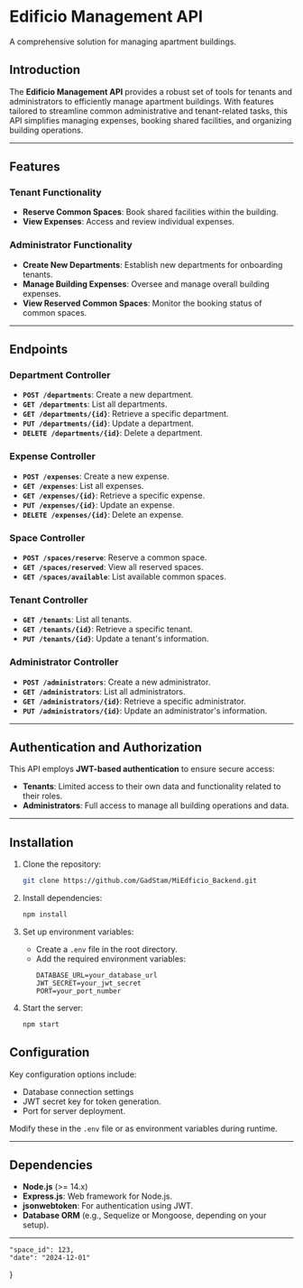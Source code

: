 # Edificio Management API

A comprehensive solution for managing apartment buildings.

## Introduction

The **Edificio Management API** provides a robust set of tools for tenants and administrators to efficiently manage apartment buildings. With features tailored to streamline common administrative and tenant-related tasks, this API simplifies managing expenses, booking shared facilities, and organizing building operations.

---


## Features

### Tenant Functionality
- **Reserve Common Spaces**: Book shared facilities within the building.
- **View Expenses**: Access and review individual expenses.

### Administrator Functionality
- **Create New Departments**: Establish new departments for onboarding tenants.
- **Manage Building Expenses**: Oversee and manage overall building expenses.
- **View Reserved Common Spaces**: Monitor the booking status of common spaces.

---

## Endpoints

### Department Controller
- **`POST /departments`**: Create a new department.
- **`GET /departments`**: List all departments.
- **`GET /departments/{id}`**: Retrieve a specific department.
- **`PUT /departments/{id}`**: Update a department.
- **`DELETE /departments/{id}`**: Delete a department.

### Expense Controller
- **`POST /expenses`**: Create a new expense.
- **`GET /expenses`**: List all expenses.
- **`GET /expenses/{id}`**: Retrieve a specific expense.
- **`PUT /expenses/{id}`**: Update an expense.
- **`DELETE /expenses/{id}`**: Delete an expense.

### Space Controller
- **`POST /spaces/reserve`**: Reserve a common space.
- **`GET /spaces/reserved`**: View all reserved spaces.
- **`GET /spaces/available`**: List available common spaces.

### Tenant Controller
- **`GET /tenants`**: List all tenants.
- **`GET /tenants/{id}`**: Retrieve a specific tenant.
- **`PUT /tenants/{id}`**: Update a tenant's information.

### Administrator Controller
- **`POST /administrators`**: Create a new administrator.
- **`GET /administrators`**: List all administrators.
- **`GET /administrators/{id}`**: Retrieve a specific administrator.
- **`PUT /administrators/{id}`**: Update an administrator's information.

---

## Authentication and Authorization

This API employs **JWT-based authentication** to ensure secure access:
- **Tenants**: Limited access to their own data and functionality related to their roles.
- **Administrators**: Full access to manage all building operations and data.

---

## Installation

1. Clone the repository:
    ```bash
    git clone https://github.com/GadStam/MiEdficio_Backend.git

    ```
2. Install dependencies:
    ```bash
    npm install
    ```
3. Set up environment variables:
    - Create a `.env` file in the root directory.
    - Add the required environment variables:
      ```env
      DATABASE_URL=your_database_url
      JWT_SECRET=your_jwt_secret
      PORT=your_port_number
      ```

4. Start the server:
    ```bash
    npm start
    ```



## Configuration

Key configuration options include:
- Database connection settings
- JWT secret key for token generation.
- Port for server deployment.

Modify these in the `.env` file or as environment variables during runtime.

---

## Dependencies

- **Node.js** (>= 14.x)
- **Express.js**: Web framework for Node.js.
- **jsonwebtoken**: For authentication using JWT.
- **Database ORM** (e.g., Sequelize or Mongoose, depending on your setup).

---


    "space_id": 123,
    "date": "2024-12-01"
}

